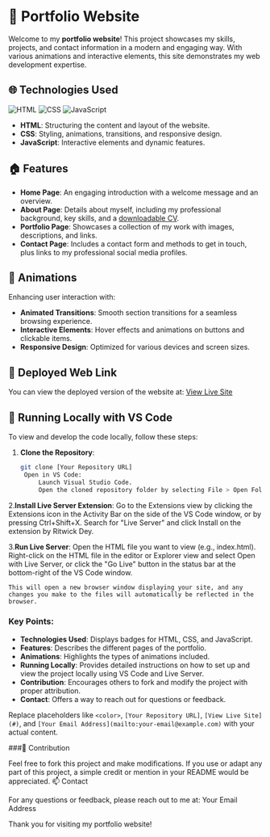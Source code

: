 # 🚀 Portfolio Website

Welcome to my **portfolio website**! This project showcases my skills, projects, and contact information in a modern and engaging way. With various animations and interactive elements, this site demonstrates my web development expertise.

## 🌐 Technologies Used

![HTML](https://img.shields.io/badge/HTML-<color>?style=flat&logo=html5&logoColor=white) 
![CSS](https://img.shields.io/badge/CSS-<color>?style=flat&logo=css3&logoColor=white) 
![JavaScript](https://img.shields.io/badge/JavaScript-<color>?style=flat&logo=javascript&logoColor=white)

- **HTML**: Structuring the content and layout of the website.
- **CSS**: Styling, animations, transitions, and responsive design.
- **JavaScript**: Interactive elements and dynamic features.

## 🏠 Features

- **Home Page**: An engaging introduction with a welcome message and an overview.
- **About Page**: Details about myself, including my professional background, key skills, and a [downloadable CV](#). 
- **Portfolio Page**: Showcases a collection of my work with images, descriptions, and links.
- **Contact Page**: Includes a contact form and methods to get in touch, plus links to my professional social media profiles.

## 🎨 Animations

Enhancing user interaction with:
- **Animated Transitions**: Smooth section transitions for a seamless browsing experience.
- **Interactive Elements**: Hover effects and animations on buttons and clickable items.
- **Responsive Design**: Optimized for various devices and screen sizes.

## 🔗 Deployed Web Link

You can view the deployed version of the website at: [View Live Site](#)

## 🔧 Running Locally with VS Code

To view and develop the code locally, follow these steps:

1. **Clone the Repository**:
   ```bash
   git clone [Your Repository URL]
    Open in VS Code:
        Launch Visual Studio Code.
        Open the cloned repository folder by selecting File > Open Folder... and choosing the folder.

 2.**Install Live Server Extension**:
        Go to the Extensions view by clicking the Extensions icon in the Activity Bar on the side of the VS Code window, or by pressing Ctrl+Shift+X.
        Search for "Live Server" and click Install on the extension by Ritwick Dey.

  3.**Run Live Server**:
        Open the HTML file you want to view (e.g., index.html).
        Right-click on the HTML file in the editor or Explorer view and select Open with Live Server, or click the "Go Live" button in the status bar at the bottom-right of the VS Code window.

    This will open a new browser window displaying your site, and any changes you make to the files will automatically be reflected in the browser.


### Key Points:
- **Technologies Used**: Displays badges for HTML, CSS, and JavaScript.
- **Features**: Describes the different pages of the portfolio.
- **Animations**: Highlights the types of animations included.
- **Running Locally**: Provides detailed instructions on how to set up and view the project locally using VS Code and Live Server.
- **Contribution**: Encourages others to fork and modify the project with proper attribution.
- **Contact**: Offers a way to reach out for questions or feedback.

Replace placeholders like `<color>`, `[Your Repository URL]`, `[View Live Site](#)`, and `[Your Email Address](mailto:your-email@example.com)` with your actual content.


###🤝 Contribution

Feel free to fork this project and make modifications. If you use or adapt any part of this project, a simple credit or mention in your README would be appreciated.
📫 Contact

For any questions or feedback, please reach out to me at: Your Email Address

Thank you for visiting my portfolio website!
